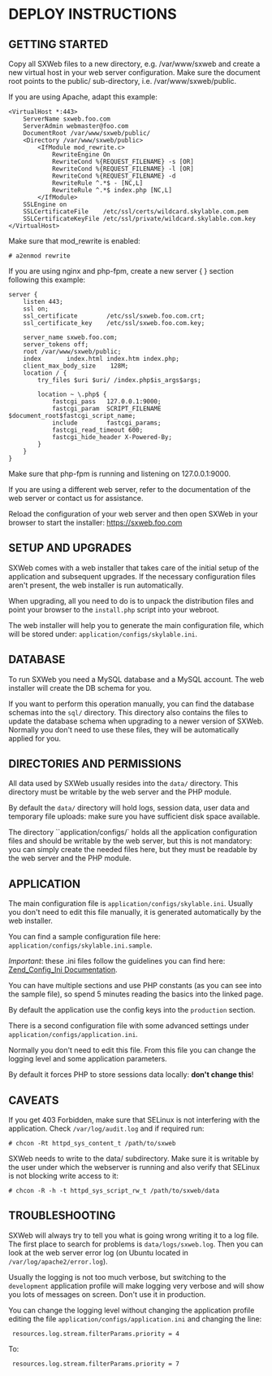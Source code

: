 # DEPLOY INSTRUCTIONS

## GETTING STARTED

Copy all SXWeb files to a new directory, e.g. /var/www/sxweb and create a new virtual host in your web server configuration. 
Make sure the document root points to the public/ sub-directory, i.e. /var/www/sxweb/public.

If you are using Apache, adapt this example:

    <VirtualHost *:443>
        ServerName sxweb.foo.com
        ServerAdmin webmaster@foo.com
        DocumentRoot /var/www/sxweb/public/
        <Directory /var/www/sxweb/public>
            <IfModule mod_rewrite.c>
                RewriteEngine On
                RewriteCond %{REQUEST_FILENAME} -s [OR]
                RewriteCond %{REQUEST_FILENAME} -l [OR]
                RewriteCond %{REQUEST_FILENAME} -d
                RewriteRule ^.*$ - [NC,L]
                RewriteRule ^.*$ index.php [NC,L]
            </IfModule>
        SSLEngine on
        SSLCertificateFile    /etc/ssl/certs/wildcard.skylable.com.pem
        SSLCertificateKeyFile /etc/ssl/private/wildcard.skylable.com.key
    </VirtualHost>

Make sure that mod_rewrite is enabled: 

    # a2enmod rewrite

If you are using nginx and php-fpm, create a new server { } section following this example:

    server {
        listen 443;
        ssl on;
        ssl_certificate        /etc/ssl/sxweb.foo.com.crt;
        ssl_certificate_key    /etc/ssl/sxweb.foo.com.key;

        server_name sxweb.foo.com;
        server_tokens off;
        root /var/www/sxweb/public;
        index       index.html index.htm index.php;
        client_max_body_size    128M;
        location / {
            try_files $uri $uri/ /index.php$is_args$args;

            location ~ \.php$ {
                fastcgi_pass   127.0.0.1:9000;
                fastcgi_param  SCRIPT_FILENAME $document_root$fastcgi_script_name;
                include        fastcgi_params;
                fastcgi_read_timeout 600;
                fastcgi_hide_header X-Powered-By;
            }
        }
    }

Make sure that php-fpm is running and listening on 127.0.0.1:9000.

If you are using a different web server, refer to the documentation of the web server or contact us for assistance.


Reload the configuration of your web server and then open SXWeb in your browser to start the installer: https://sxweb.foo.com

## SETUP AND UPGRADES

SXWeb comes with a web installer that takes care of the initial setup of the application and subsequent upgrades. If the necessary configuration files aren't present, the web installer is run automatically. 

When upgrading, all you need to do is to unpack the distribution files and point your browser to the `install.php` script into your webroot.
 
The web installer will help you to generate the main configuration file, which will be stored under: `application/configs/skylable.ini`. 
 
## DATABASE

To run SXWeb you need a MySQL database and a MySQL account. The web installer will create the DB schema for you.

If you want to perform this operation manually, you can find the database schemas into the `sql/` directory. This directory also contains the files to update the database schema when upgrading to a newer version of SXWeb. Normally you don't need to use these files, they will be automatically applied for you.

## DIRECTORIES AND PERMISSIONS

All data used by SXWeb usually resides into the `data/` directory. This directory must be writable by the web server and the PHP module. 

By default the `data/` directory will hold logs, session data, user data and temporary file uploads: make sure you have sufficient disk space available.

The directory ``application/configs/` holds all the application configuration files and should be writable by the web server, but this is not mandatory: you can simply create the needed files here, but they must be readable by the web server and the PHP module.

## APPLICATION

The main configuration file is `application/configs/skylable.ini`. Usually you don't need to edit this file manually, it is generated automatically by the web installer.
 
You can find a sample configuration file here: `application/configs/skylable.ini.sample`.

*Important*: these .ini files follow the guidelines you can find here: [Zend_Config_Ini Documentation](http://framework.zend.com/manual/1.12/en/zend.config.adapters.ini.html).

You can have multiple sections and use PHP constants (as you can see into the sample file), so spend 5 minutes reading the basics into the linked page.

By default the application use the config keys into the `production` section.

There is a second configuration file with some advanced settings under `application/configs/application.ini`.

Normally you don't need to edit this file. From this file you can change the logging level and some application parameters.

By default it forces PHP to store sessions data locally: __don't change this__!

## CAVEATS

If you get 403 Forbidden, make sure that SELinux is not interfering with the application. 
Check `/var/log/audit.log` and if required run:

    # chcon -Rt httpd_sys_content_t /path/to/sxweb

SXWeb needs to write to the data/ subdirectory. Make sure it is writable by the user under which the webserver 
is running and also verify that SELinux is not blocking write access to it:

    # chcon -R -h -t httpd_sys_script_rw_t /path/to/sxweb/data

## TROUBLESHOOTING

SXWeb will always try to tell you what is going wrong writing it to a log file. The first place to search for problems is `data/logs/sxweb.log`. Then you can look at the web server error log (on Ubuntu located in `/var/log/apache2/error.log`).
 
 Usually the logging is not too much verbose, but switching to the `development` application profile will make logging very verbose and will show you lots of messages on screen. Don't use it in production.
 
 You can change the logging level without changing the application profile editing the file `application/configs/application.ini` and changing the line:
 
     resources.log.stream.filterParams.priority = 4
 
 To:
 
     resources.log.stream.filterParams.priority = 7
  
